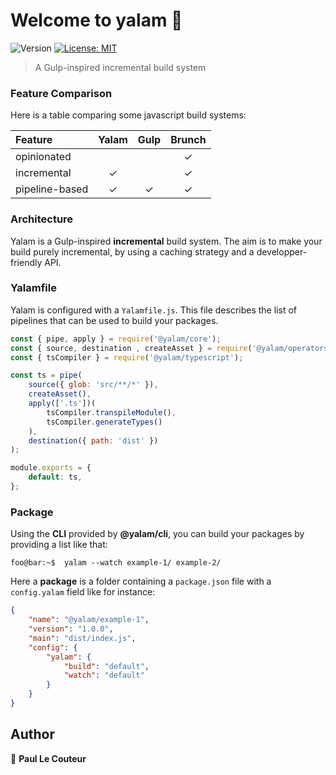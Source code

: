 # Welcome to yalam 👋
![Version](https://img.shields.io/badge/version-0.2.0-blue.svg?cacheSeconds=2592000)
[![License: MIT](https://img.shields.io/badge/License-MIT-yellow.svg)](#)

> A Gulp-inspired incremental build system

### Feature Comparison

Here is a table comparing some javascript build systems:

| Feature         | Yalam         | Gulp  | Brunch |
| :-------------  |:-------------:|:-----:|:------:|
| opinionated     |               |       | ✓      |
| incremental     | ✓             |       | ✓      |
| pipeline-based  | ✓             | ✓     | ✓      |

### Architecture

Yalam is a Gulp-inspired **incremental** build system. The aim is to make your build purely incremental,
by using a caching strategy and a developper-friendly API.

### Yalamfile

Yalam is configured with a `Yalamfile.js`.
This file describes the list of pipelines that can be used to build your packages.

```javascript
const { pipe, apply } = require('@yalam/core');
const { source, destination , createAsset } = require('@yalam/operators');
const { tsCompiler } = require('@yalam/typescript');

const ts = pipe(
    source({ glob: 'src/**/*' }),
    createAsset(),
    apply(['.ts'])(
        tsCompiler.transpileModule(),
        tsCompiler.generateTypes()
    ),
    destination({ path: 'dist' })
);

module.exports = {
    default: ts,
};
```

### Package

Using the **CLI** provided by **@​yalam/cli**, you can build your packages by providing a list like that:

```console
foo@bar:~$  yalam --watch example-1/ example-2/
```

Here a **package** is a folder containing a `package.json` file with a `config.yalam` field like for instance:

```json
{
    "name": "@yalam/example-1",
    "version": "1.0.0",
    "main": "dist/index.js",
    "config": {
        "yalam": {
            "build": "default",
            "watch": "default"
        }
    }
}
```

## Author

👤 **Paul Le Couteur**
